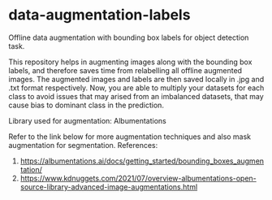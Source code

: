 # data-augmentation-labels
Offline data augmentation with bounding box labels for object detection task.

This repository helps in augmenting images along with the bounding box labels, and therefore saves time from relabelling all offline augmented images. The augmented images and labels are then saved locally in .jpg and .txt format respectively. Now, you are able to multiply your datasets for each class to avoid issues that may arised from an imbalanced datasets, that may cause bias to dominant class in the prediction. 

Library used for augmentation: Albumentations

Refer to the link below for more augmentation techniques and also mask augmentation for segmentation.
References:
1. https://albumentations.ai/docs/getting_started/bounding_boxes_augmentation/
2. https://www.kdnuggets.com/2021/07/overview-albumentations-open-source-library-advanced-image-augmentations.html

